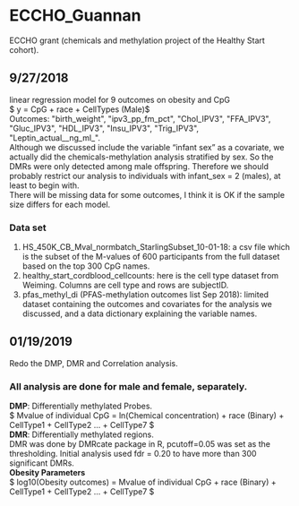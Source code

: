 # ECCHO_Guannan

ECCHO grant (chemicals and methylation project of the Healthy Start cohort).

## 9/27/2018
linear regression model for 9 outcomes on obesity and CpG  
$ y = CpG + race + CellTypes (Male)$  
Outcomes: "birth_weight", "ipv3_pp_fm_pct", "Chol_IPV3", "FFA_IPV3", "Gluc_IPV3", "HDL_IPV3", "Insu_IPV3", "Trig_IPV3", "Leptin_actual__ng_ml_".  
Although we discussed include the variable “infant sex” as a covariate, we actually did the chemicals-methylation analysis stratified by sex. So the DMRs were only detected among male offspring. Therefore we should probably restrict our analysis to individuals with infant_sex = 2 (males), at least to begin with.  
There will be missing data for some outcomes, I think it is OK if the sample size differs for each model.  

### Data set
1. HS_450K_CB_Mval_normbatch_StarlingSubset_10-01-18: a csv file which is the subset of the M-values of 600 participants from the full dataset based on the top 300 CpG names.  
2. healthy_start_cordblood_cellcounts: here is the cell type dataset from Weiming. Columns are cell type and rows are subjectID.  
3. pfas_methyl_di (PFAS-methylation outcomes list Sep 2018): limited dataset containing the outcomes and covariates for the analysis we discussed, and a data dictionary explaining the variable names.  

## 01/19/2019
Redo the DMP, DMR and Correlation analysis.  
### All analysis are done for male and female, separately.  
**DMP**: Differentially methylated Probes.  
$ Mvalue of individual CpG = ln(Chemical concentration) + race (Binary) + CellType1 +  CellType2 ... + CellType7 $  
**DMR**: Differentially methylated regions.  
DMR was done by DMRcate package in R, pcutoff=0.05 was set as the thresholding. Initial analysis used fdr = 0.20 to have more than 300 significant DMRs.  
**Obesity Parameters**  
$ log10(Obesity outcomes) = Mvalue of individual CpG + race (Binary) + CellType1 +  CellType2 ... + CellType7 $  

